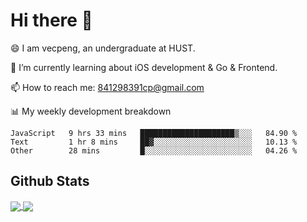 
# Hi there 👋
😄 I am vecpeng, an undergraduate at HUST.

🌱 I’m currently learning about iOS development & Go & Frontend.

📫 How to reach me: 841298391cp@gmail.com

📊 My weekly development breakdown
<!--START_SECTION:waka-->

```text
JavaScript   9 hrs 33 mins   █████████████████████▒░░░   84.90 %
Text         1 hr 8 mins     ██▓░░░░░░░░░░░░░░░░░░░░░░   10.13 %
Other        28 mins         █░░░░░░░░░░░░░░░░░░░░░░░░   04.26 %
```

<!--END_SECTION:waka-->

## Github Stats
<a href="https://github.com/anuraghazra/github-readme-stats">
  <img align="center" src="https://github-readme-stats.vercel.app/api?username=vecpeng&count_private=true&hide=stars" />
</a>
<a href="https://github.com/anuraghazra/convoychat">
  <img align="center" src="https://github-readme-stats.vercel.app/api/top-langs/?username=vecpeng&layout=compact" />
</a>
